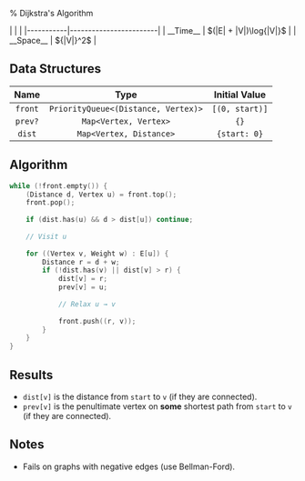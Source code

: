 % Dijkstra's Algorithm

<div class="no-stretch">
|           |                        |
|-----------|------------------------|
| __Time__  | $(|E| + |V|)\log{|V|}$ |
| __Space__ | ${|V|}^2$              |
</div>

## Data Structures

| Name      | Type                                | Initial Value  |
|:---------:|:-----------------------------------:|:--------------:|
| `front`   | `PriorityQueue<(Distance, Vertex)>` | `[(0, start)]` |
| `prev?`   | `Map<Vertex, Vertex>`               | `{}`           |
| `dist`    | `Map<Vertex, Distance>`             | `{start: 0}`   |

## Algorithm

```c++
while (!front.empty()) {
    (Distance d, Vertex u) = front.top();
    front.pop();
    
    if (dist.has(u) && d > dist[u]) continue;
    
    // Visit u
    
    for ((Vertex v, Weight w) : E[u]) {
        Distance r = d + w;
        if (!dist.has(v) || dist[v] > r) {
            dist[v] = r;
            prev[v] = u;
            
            // Relax u → v
            
            front.push((r, v));
        }
    }
}
```

## Results

- `dist[v]` is the distance from `start` to `v` (if they are connected).
- `prev[v]` is the penultimate vertex on **some** shortest path from `start` to `v` (if they are connected).

## Notes

- Fails on graphs with negative edges (use Bellman-Ford).
